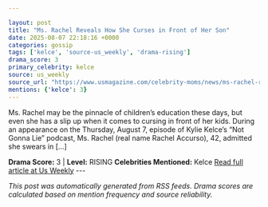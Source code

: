 ```yaml
---

layout: post
title: "Ms. Rachel Reveals How She Curses in Front of Her Son"
date: 2025-08-07 22:18:16 +0000
categories: gossip
tags: ['kelce', 'source-us_weekly', 'drama-rising']
drama_score: 3
primary_celebrity: kelce
source: us_weekly
source_url: "https://www.usmagazine.com/celebrity-moms/news/ms-rachel-reveals-she-curses-in-front-of-her-son-my-new-thing-is-spelling-swears/"
mentions: {'kelce': 3}
---
```


Ms. Rachel may be the pinnacle of children’s education these days, but even she has a slip up when it comes to cursing in front of her kids. During an appearance on the Thursday, August 7, episode of Kylie Kelce’s “Not Gonna Lie” podcast, Ms. Rachel (real name Rachel Accurso), 42, admitted she swears in […]

**Drama Score:** 3 | **Level:** RISING **Celebrities Mentioned:** Kelce [Read full article at Us Weekly](https://www.usmagazine.com/celebrity-moms/news/ms-rachel-reveals-she-curses-in-front-of-her-son-my-new-thing-is-spelling-swears/) --- 

*This post was automatically generated from RSS feeds. Drama scores are calculated based on mention frequency and source reliability.*